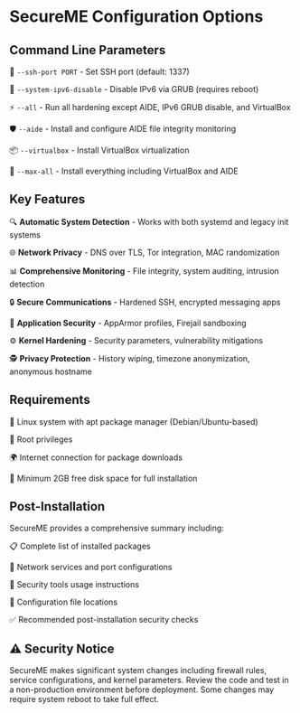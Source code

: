 # SecureME Configuration Options

## Command Line Parameters

🔌 `--ssh-port PORT` - Set SSH port (default: 1337)

🚫 `--system-ipv6-disable` - Disable IPv6 via GRUB (requires reboot)  

⚡ `--all` - Run all hardening except AIDE, IPv6 GRUB disable, and VirtualBox

🛡️ `--aide` - Install and configure AIDE file integrity monitoring

📦 `--virtualbox` - Install VirtualBox virtualization

🎯 `--max-all` - Install everything including VirtualBox and AIDE

## Key Features

🔍 **Automatic System Detection** - Works with both systemd and legacy init systems

🌐 **Network Privacy** - DNS over TLS, Tor integration, MAC randomization

📊 **Comprehensive Monitoring** - File integrity, system auditing, intrusion detection

🔒 **Secure Communications** - Hardened SSH, encrypted messaging apps

🔐 **Application Security** - AppArmor profiles, Firejail sandboxing

⚙️ **Kernel Hardening** - Security parameters, vulnerability mitigations

🕵️ **Privacy Protection** - History wiping, timezone anonymization, anonymous hostname

## Requirements

🐧 Linux system with apt package manager (Debian/Ubuntu-based)

👑 Root privileges

🌍 Internet connection for package downloads

💾 Minimum 2GB free disk space for full installation

## Post-Installation

SecureME provides a comprehensive summary including:

📋 Complete list of installed packages

🔧 Network services and port configurations

📖 Security tools usage instructions

📁 Configuration file locations

✅ Recommended post-installation security checks

## ⚠️ Security Notice

SecureME makes significant system changes including firewall rules, service configurations, and kernel parameters. Review the code and test in a non-production environment before deployment. Some changes may require system reboot to take full effect.
